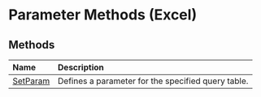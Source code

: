 
# Parameter Methods (Excel)

## Methods



|**Name**|**Description**|
|:-----|:-----|
|[SetParam](af1f5b0a-75a1-ae85-b291-cc3ab514b0a3.md)|Defines a parameter for the specified query table.|

